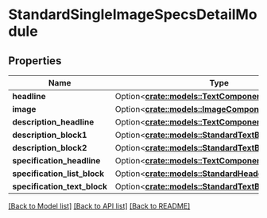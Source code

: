 # StandardSingleImageSpecsDetailModule

## Properties

Name | Type | Description | Notes
------------ | ------------- | ------------- | -------------
**headline** | Option<[**crate::models::TextComponent**](TextComponent.md)> |  | [optional]
**image** | Option<[**crate::models::ImageComponent**](ImageComponent.md)> |  | [optional]
**description_headline** | Option<[**crate::models::TextComponent**](TextComponent.md)> |  | [optional]
**description_block1** | Option<[**crate::models::StandardTextBlock**](StandardTextBlock.md)> |  | [optional]
**description_block2** | Option<[**crate::models::StandardTextBlock**](StandardTextBlock.md)> |  | [optional]
**specification_headline** | Option<[**crate::models::TextComponent**](TextComponent.md)> |  | [optional]
**specification_list_block** | Option<[**crate::models::StandardHeaderTextListBlock**](StandardHeaderTextListBlock.md)> |  | [optional]
**specification_text_block** | Option<[**crate::models::StandardTextBlock**](StandardTextBlock.md)> |  | [optional]

[[Back to Model list]](../README.md#documentation-for-models) [[Back to API list]](../README.md#documentation-for-api-endpoints) [[Back to README]](../README.md)


